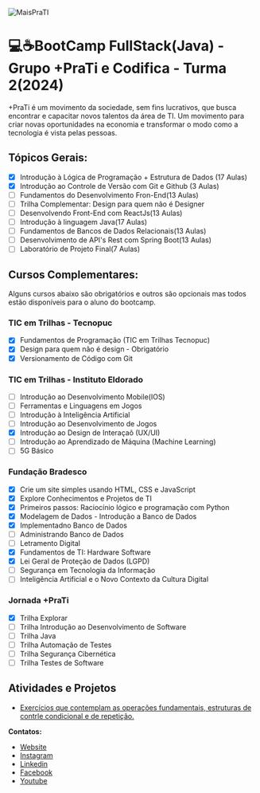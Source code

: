 ![MaisPraTI](https://media.licdn.com/dms/image/v2/C4D1BAQE-hgWmZw6vMQ/company-background_10000/company-background_10000/0/1594408985136/maisprati_cover?e=2147483647&v=beta&t=O6ZZa3jETSjW2xJveLKOoowLAMpnPwwJLePTvaOoYVw)

# 💻☕BootCamp FullStack(Java) - Grupo +PraTi e Codifica - Turma 2(2024)

+PraTi é um movimento da sociedade, sem fins lucrativos, que busca encontrar e capacitar novos talentos da área de TI. Um movimento para criar novas oportunidades na economia e transformar o modo como a tecnologia é vista pelas pessoas.

## Tópicos Gerais:
- [x]  Introdução à Lógica de Programação + Estrutura de Dados (17 Aulas) 
- [x]  Introdução ao Controle de Versão com Git e Github (3 Aulas)
- [ ]  Fundamentos do Desenvolvimento Fron-End(13 Aulas)
- [ ]  Trilha Complementar: Design para quem não é Designer
- [ ]  Desenvolvendo Front-End com ReactJs(13 Aulas)
- [ ]  Introdução à  linguagem Java(17 Aulas)
- [ ]  Fundamentos de Bancos de Dados Relacionais(13 Aulas)
- [ ]  Desenvolvimento de API's Rest com Spring Boot(13 Aulas)
- [ ]  Laboratório de Projeto Final(7 Aulas)

## Cursos Complementares:
Alguns cursos abaixo são obrigatórios e outros são opcionais mas todos estão disponíveis para o aluno do bootcamp.


### TIC em Trilhas - Tecnopuc
- [x] Fundamentos de Programação (TIC em Trilhas Tecnopuc)
- [x] Design para quem não é design - Obrigatório
- [x] Versionamento de Código com Git
### TIC em Trilhas - Instituto Eldorado
- [ ] Introdução ao Desenvolvimento Mobile(IOS)
- [ ] Ferramentas e Linguagens em Jogos
- [ ] Introdução à Inteligência Artificial
- [ ] Introdução ao Desenvolvimento de Jogos
- [x] Introdução ao Design de Interaçaõ (UX/UI)
- [ ] Introdução ao Aprendizado de Máquina (Machine Learning)
- [ ] 5G Básico
### Fundação Bradesco
- [x] Crie um site simples usando HTML,  CSS e JavaScript
- [x] Explore Conhecimentos e Projetos de TI
- [x] Primeiros passos: Raciocínio lógico e programação com Python
- [x] Modelagem de Dados - Introdução a Banco de Dados
- [x] Implementadno Banco de Dados
- [ ] Administrando Banco de Dados
- [ ] Letramento Digital
- [x] Fundamentos de TI: Hardware  Software
- [x] Lei Geral de Proteção de Dados (LGPD)
- [ ] Segurança em Tecnologia da Informação
- [ ] Inteligência Artificial e o Novo Contexto da Cultura Digital
### Jornada +PraTi
- [x] Trilha Explorar
- [ ] Trilha Introdução ao Desenvolvimento de Software
- [ ] Trilha Java
- [ ] Trilha Automação de Testes
- [ ] Trilha Segurança Cibernética
- [ ] Trilha Testes de Software

## Atividades e Projetos

- [Exercícios que contemplam as operações fundamentais, estruturas de contrle condicional e de repetição.](https://github.com/joelsonlins/MaisPraTi/tree/main/Module01/Lista_De_Exercicios01)

**Contatos:**
- [Website](https://www.maisprati.com.br/)
- [Instagram](https://www.instagram.com/maisprati/)
- [Linkedin](https://www.linkedin.com/company/maisprati/)
- [Facebook](https://www.facebook.com/maispratioficial/)
- [Youtube](https://www.youtube.com/@maispraTI)
